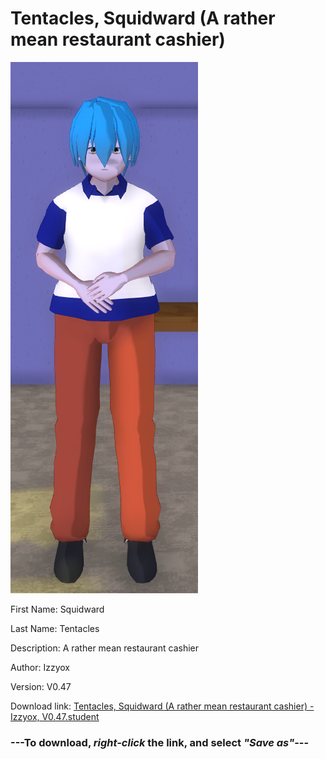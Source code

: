 # Tentacles, Squidward (A rather mean restaurant cashier)

<img src="https://raw.githubusercontent.com/Arbiter1223/Daigaku-Gurashi-Custom-Students/master/Students/Files/Tentacles%2C%20Squidward%20(A%20rather%20mean%20restaurant%20cashier).png" title="Tentacles, Squidward (A rather mean restaurant cashier) - Izzyox, V0.47">

First Name: Squidward

Last Name: Tentacles

Description: A rather mean restaurant cashier

Author: Izzyox

Version: V0.47

Download link: <a href="https://raw.githubusercontent.com/Arbiter1223/Daigaku-Gurashi-Custom-Students/master/Students/Files/Tentacles%2C%20Squidward%20(A%20rather%20mean%20restaurant%20cashier)%20-%20Izzyox%2C%20V0.47.student">Tentacles, Squidward (A rather mean restaurant cashier) - Izzyox, V0.47.student</a>

### ---**To download, _right-click_ the link, and select _"Save as"_**---
